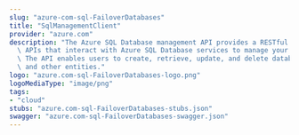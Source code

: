 ```yaml
---
slug: "azure-com-sql-FailoverDatabases"
title: "SqlManagementClient"
provider: "azure.com"
description: "The Azure SQL Database management API provides a RESTful set of web\
  \ APIs that interact with Azure SQL Database services to manage your databases.\
  \ The API enables users to create, retrieve, update, and delete databases, servers,\
  \ and other entities."
logo: "azure.com-sql-FailoverDatabases-logo.png"
logoMediaType: "image/png"
tags:
- "cloud"
stubs: "azure.com-sql-FailoverDatabases-stubs.json"
swagger: "azure.com-sql-FailoverDatabases-swagger.json"
---
```

